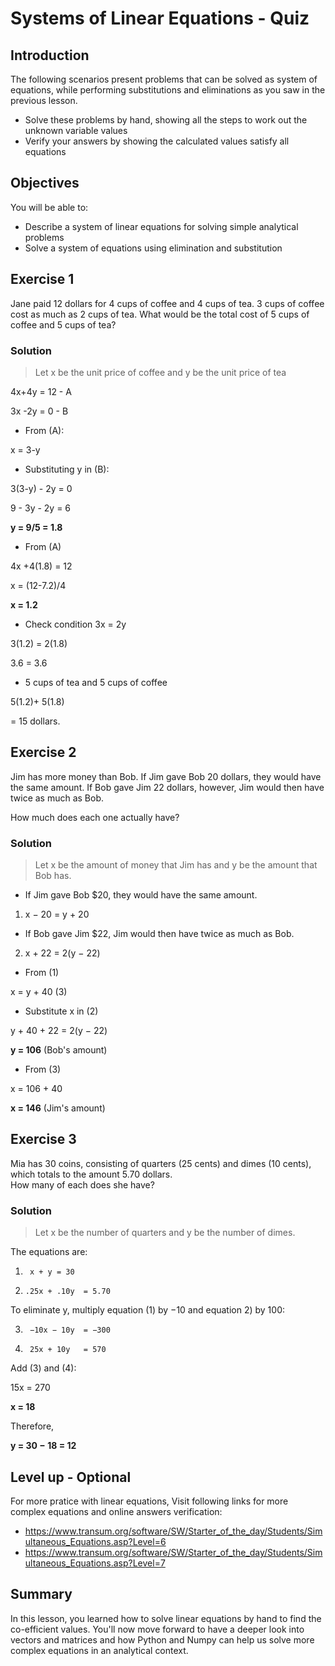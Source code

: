 
# Systems of Linear Equations - Quiz

## Introduction
The following scenarios present problems that can be solved as system of equations, while performing substitutions and eliminations as you saw in the previous lesson. 

* Solve these problems by hand, showing all the steps to work out the unknown variable values 
* Verify your answers by showing the calculated values satisfy all equations

## Objectives
You will be able to:
* Describe a system of linear equations for solving simple analytical problems
* Solve a system of equations using elimination and substitution

## Exercise 1
Jane paid 12 dollars for 4 cups of coffee and 4 cups of tea. 3 cups of coffee cost as much as 2 cups of tea. What would be the total cost of 5 cups of coffee and 5 cups of tea?


### Solution

> Let x be the unit price of coffee and y be the unit price of tea

4x+4y = 12 - A

3x -2y = 0 - B

* From (A):

x = 3-y

* Substituting y in (B): 

3(3-y) - 2y = 0

9 - 3y - 2y = 6

**y = 9/5 = 1.8**

* From (A)

4x +4(1.8) = 12

x = (12-7.2)/4

**x = 1.2**

* Check condition 3x = 2y

3(1.2) = 2(1.8)

3.6 = 3.6 

* 5 cups of tea and 5 cups of coffee

5(1.2)+ 5(1.8)

= 15 dollars. 

## Exercise 2

Jim has more money than Bob. If Jim gave Bob 20 dollars, they would have the same amount. If Bob gave Jim 22 dollars, however, Jim would then have twice as much as Bob. 

How much does each one actually have?

### Solution
> Let x be the amount of money that Jim has and y be the amount that Bob has.

* If Jim gave Bob $20, they would have the same amount.

1)   x − 20 = y + 20

* If Bob gave Jim $22, Jim would then have twice as much as Bob.

2)   x + 22 = 2(y − 22)

* From (1)

x = y + 40 (3)

* Substitute x in (2)

y + 40 + 22	= 2(y − 22)

**y = 106** (Bob's amount)

* From (3)

x = 106 + 40

**x = 146** (Jim's amount)


## Exercise 3

Mia has 30 coins, consisting of quarters (25 cents) and dimes (10 cents), which totals to the amount 5.70 dollars.  
How many of each does she have?

### Solution
>Let x be the number of quarters and y be the number of dimes.

The equations are:

1)  	x +	y =	30
 
2)     .25x	+ .10y	= 5.70

To eliminate y, multiply equation (1) by −10  and equation 2) by 100:

3)  	−10x − 10y	= −300
 
4)  	25x	+ 10y	= 570
 
Add (3) and (4):
 
15x = 270

**x = 18**

Therefore,  
        
**y = 30 − 18 = 12**



## Level up - Optional 
For more pratice with linear equations, Visit following links for more complex equations and online answers verification:

* https://www.transum.org/software/SW/Starter_of_the_day/Students/Simultaneous_Equations.asp?Level=6
* https://www.transum.org/software/SW/Starter_of_the_day/Students/Simultaneous_Equations.asp?Level=7

## Summary
In this lesson, you learned how to solve linear equations by hand to find the co-efficient values. You'll now move forward to have a deeper look into vectors and matrices and how Python and Numpy can help us solve more complex equations in an analytical context. 
